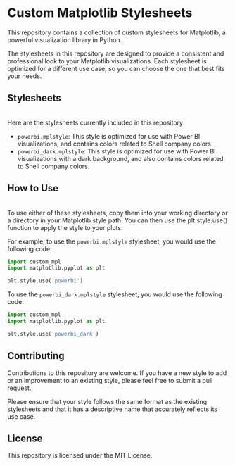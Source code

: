 # <b>Custom Matplotlib Stylesheets</b>
This repository contains a collection of custom stylesheets for Matplotlib, a powerful visualization library in Python.

The stylesheets in this repository are designed to provide a consistent and professional look to your Matplotlib visualizations. Each stylesheet is optimized for a different use case, so you can choose the one that best fits your needs.

## <b>Stylesheets</b>
<br>
Here are the stylesheets currently included in this repository:

* `powerbi.mplstyle`: This style is optimized for use with Power BI visualizations, and contains colors related to Shell company colors.
* `powerbi_dark.mplstyle`: This style is optimized for use with Power BI visualizations with a dark background, and also contains colors related to Shell company colors.

## <b>How to Use</b>
<br>
To use either of these stylesheets, copy them into your working directory or a directory in your Matplotlib style path. You can then use the plt.style.use() function to apply the style to your plots.

For example, to use the `powerbi.mplstyle` stylesheet, you would use the following code:

```python
import custom_mpl
import matplotlib.pyplot as plt

plt.style.use('powerbi')
```
To use the `powerbi_dark.mplstyle` stylesheet, you would use the following code:

```python
import custom_mpl
import matplotlib.pyplot as plt

plt.style.use('powerbi_dark')
```

## <b>Contributing</b>
Contributions to this repository are welcome. If you have a new style to add or an improvement to an existing style, please feel free to submit a pull request.

Please ensure that your style follows the same format as the existing stylesheets and that it has a descriptive name that accurately reflects its use case.

## <b>License</b>
This repository is licensed under the MIT License.